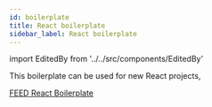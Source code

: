```yaml
---
id: boilerplate
title: React boilerplate
sidebar_label: React boilerplate
---
```


import EditedBy from '../../src/components/EditedBy'

This boilerplate can be used for new React projects,

[FEED React Boilerplate](https://code.qburst.com/reshmaraveendran/qb-react-ts-boilerplate)

<EditedBy name="Reshma S Raveendran" date="04/05/2020" />
